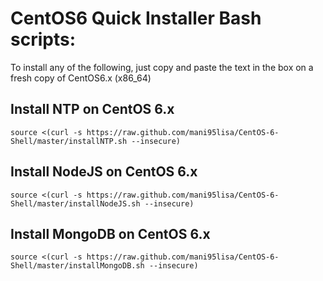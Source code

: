 CentOS6 Quick Installer Bash scripts:
==========================

To install any of the following, just copy and paste the text in the box on a fresh copy of CentOS6.x (x86_64)


Install NTP on CentOS 6.x
-----

    source <(curl -s https://raw.github.com/mani95lisa/CentOS-6-Shell/master/installNTP.sh --insecure)

Install NodeJS on CentOS 6.x
-----

    source <(curl -s https://raw.github.com/mani95lisa/CentOS-6-Shell/master/installNodeJS.sh --insecure)


Install MongoDB on CentOS 6.x
-----

    source <(curl -s https://raw.github.com/mani95lisa/CentOS-6-Shell/master/installMongoDB.sh --insecure)
